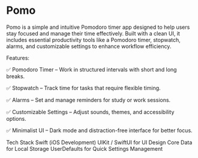 # Pomo
Pomo is a simple and intuitive Pomodoro timer app designed to help users stay focused and manage their time effectively. Built with a clean UI, it includes essential productivity tools like a Pomodoro timer, stopwatch, alarms, and customizable settings to enhance workflow efficiency.

Features:

✅ Pomodoro Timer – Work in structured intervals with short and long breaks.

✅ Stopwatch – Track time for tasks that require flexible timing.

✅ Alarms – Set and manage reminders for study or work sessions.

✅ Customizable Settings – Adjust sounds, themes, and accessibility options.

✅ Minimalist UI – Dark mode and distraction-free interface for better focus.

Tech Stack
Swift (iOS Development)
UIKit / SwiftUI for UI Design
Core Data for Local Storage
UserDefaults for Quick Settings Management

